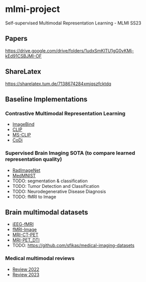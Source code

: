 # mlmi-project
Self-supervised Multimodal Representation Learning - MLMI SS23

## Papers
https://drive.google.com/drive/folders/1udxSmKlTU1gG0vKMj-kEd91CSBJMI-OF

## ShareLatex
https://sharelatex.tum.de/7138674284xmjqszfcktdq

## Baseline Implementations
### Contrastive Multimodal Representation Learning
- [ImageBind](https://github.com/facebookresearch/ImageBind)
- [CLIP](https://github.com/openai/CLIP)
- [MS-CLIP](https://github.com/Hxyou/MSCLIP)
- [CoDi](https://github.com/microsoft/i-Code/tree/main/i-Code-V3)

### Supervised Brain Imaging SOTA (to compare learned representation quality)
- [RadImageNet](https://github.com/BMEII-AI/RadImageNet)
- [MedMNIST](https://medmnist.com/)
- TODO: segmentation & classification
- TODO: Tumor Detection and Classification
- TODO: Neurodegenerative Disease Diagnosis
- TODO: fMRI to Image

## Brain multimodal datasets
- [iEEG-fMRI](https://www.nature.com/articles/s41597-022-01173-0)
- [fMRI-Image](http://naturalscenesdataset.org/)
- [MRI-CT-PET](http://www.oasis-brains.org/)
- [MRI-PET_DTI](https://tadpole.grand-challenge.org/Data/)
- TODO: https://github.com/sfikas/medical-imaging-datasets

### Medical multimodal reviews
- [Review 2022](https://drive.google.com/file/d/1Bm9KTSyNnRDZkC6DUCkqacq80k18Jk4X/view?usp=drive_link)
- [Review 2023](https://www.nature.com/articles/s41746-023-00811-0)
